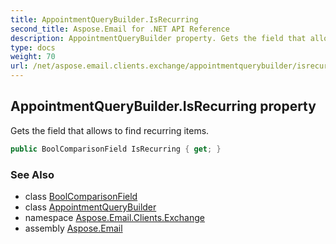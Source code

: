```yaml
---
title: AppointmentQueryBuilder.IsRecurring
second_title: Aspose.Email for .NET API Reference
description: AppointmentQueryBuilder property. Gets the field that allows to find recurring items
type: docs
weight: 70
url: /net/aspose.email.clients.exchange/appointmentquerybuilder/isrecurring/
---
```

## AppointmentQueryBuilder.IsRecurring property

Gets the field that allows to find recurring items.

```csharp
public BoolComparisonField IsRecurring { get; }
```

### See Also

* class [BoolComparisonField](../../../aspose.email.tools.search/boolcomparisonfield/)
* class [AppointmentQueryBuilder](../)
* namespace [Aspose.Email.Clients.Exchange](../../appointmentquerybuilder/)
* assembly [Aspose.Email](../../../)


